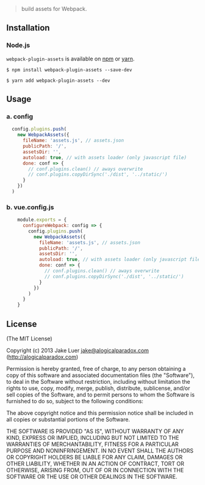 

> build assets for Webpack.

## Installation

### Node.js

`webpack-plugin-assets` is available on [npm](http://npmjs.org) or [yarn](https://yarnpkg.com).

    $ npm install webpack-plugin-assets --save-dev

    $ yarn add webpack-plugin-assets --dev

## Usage

### a. config

```js
  config.plugins.push(
    new WebpackAssets({
      fileName: 'assets.js', // assets.json
      publicPath: '/',
      assetsDir: '',
      autoload: true, // with assets loader (only javascript file)
      done: conf => {
        // conf.plugins.clean() // aways overwrite
        // conf.plugins.copyDirSync('./dist', '../static/')
      }
    })
  )
```

### b. vue.config.js

```js
    module.exports = {
      configureWebpack: config => {
        config.plugins.push(
          new WebpackAssets({
            fileName: 'assets.js', // assets.json
            publicPath: '/',
            assetsDir: '',
            autoload: true, // with assets loader (only javascript file)
            done: conf => {
              // conf.plugins.clean() // aways overwrite
              // conf.plugins.copyDirSync('./dist', '../static/')
            }
          })
        )
      }
    }
```



## License

(The MIT License)

Copyright (c) 2013 Jake Luer <jake@alogicalparadox.com> (http://alogicalparadox.com)

Permission is hereby granted, free of charge, to any person obtaining a copy
of this software and associated documentation files (the "Software"), to deal
in the Software without restriction, including without limitation the rights
to use, copy, modify, merge, publish, distribute, sublicense, and/or sell
copies of the Software, and to permit persons to whom the Software is
furnished to do so, subject to the following conditions:

The above copyright notice and this permission notice shall be included in
all copies or substantial portions of the Software.

THE SOFTWARE IS PROVIDED "AS IS", WITHOUT WARRANTY OF ANY KIND, EXPRESS OR
IMPLIED, INCLUDING BUT NOT LIMITED TO THE WARRANTIES OF MERCHANTABILITY,
FITNESS FOR A PARTICULAR PURPOSE AND NONINFRINGEMENT. IN NO EVENT SHALL THE
AUTHORS OR COPYRIGHT HOLDERS BE LIABLE FOR ANY CLAIM, DAMAGES OR OTHER
LIABILITY, WHETHER IN AN ACTION OF CONTRACT, TORT OR OTHERWISE, ARISING FROM,
OUT OF OR IN CONNECTION WITH THE SOFTWARE OR THE USE OR OTHER DEALINGS IN
THE SOFTWARE.
